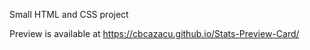 Small HTML and CSS project

Preview is available at https://cbcazacu.github.io/Stats-Preview-Card/ 
